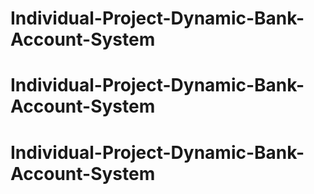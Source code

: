 # Individual-Project-Dynamic-Bank-Account-System
# Individual-Project-Dynamic-Bank-Account-System
# Individual-Project-Dynamic-Bank-Account-System
